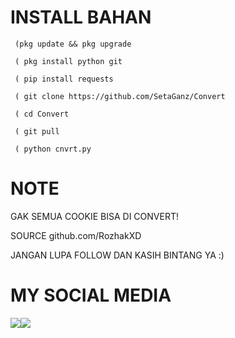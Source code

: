 # INSTALL BAHAN
     (pkg update && pkg upgrade

     ( pkg install python git

     ( pip install requests

     ( git clone https://github.com/SetaGanz/Convert

     ( cd Convert

     ( git pull

     ( python cnvrt.py


# NOTE
  GAK SEMUA COOKIE BISA DI CONVERT!

  SOURCE github.com/RozhakXD

  JANGAN LUPA FOLLOW DAN KASIH BINTANG YA :)

# MY SOCIAL MEDIA
 ​[![](https://img.shields.io/badge/Facebook-blue?logo=Facebook&logoColor=blue&labelColor=white)](https://www.facebook.com/seto.sanwa.3) 
 ​[![](https://img.shields.io/badge/Whatsapp-CHAT-red?logo=Whatsapp&logoColor=Brightgreen&labelColor=white)](https://wa.me/6289514564265?text=Asalamualaikum+bang) <br><br> 
